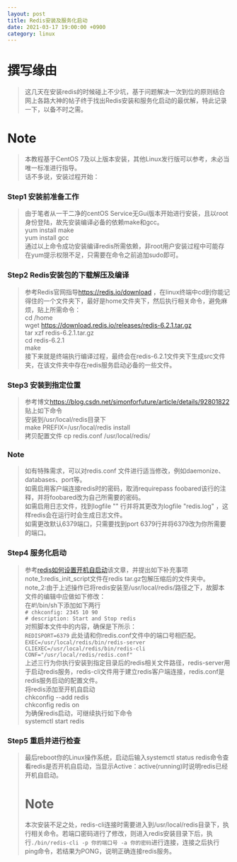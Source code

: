 ```yaml
---
layout: post
title: Redis安装及服务化启动
date: 2021-03-17 19:00:00 +0900
category: linux
---
```

# 撰写缘由
> 这几天在安装redis的时候碰上不少坑，基于问题解决一次到位的原则结合网上各路大神的帖子终于找出Redis安装和服务化启动的最优解，特此记录一下，以备不时之需。<br>
# Note
> 本教程基于CentOS 7及以上版本安装，其他Linux发行版可以参考，未必当唯一标准进行指导。<br>
> 话不多说，安装过程开始：
### Step1 安装前准备工作
> 由于笔者从一干二净的centOS Service无Gui版本开始进行安装，且以root身份登陆，故先安装编译必备的依赖make和gcc。<br>
> yum install make<br>
> yum install gcc<br>
> 通过以上命令成功安装编译redis所需依赖，非root用户安装过程中可能存在yum提示权限不足，只需要在命令之前追加sudo即可。
### Step2 Redis安装包的下载解压及编译
> 参考Redis官网指导<a>https://redis.io/download</a> ，在linux终端中cd到你能记得住的一个文件夹下，最好是home文件夹下，然后执行相关命令，避免麻烦，贴上所需命令：<br>
> cd /home <br>
> wget https://download.redis.io/releases/redis-6.2.1.tar.gz <br>
> tar xzf redis-6.2.1.tar.gz <br>
> cd redis-6.2.1 <br>
> make <br>
> 接下来就是终端执行编译过程，最终会在redis-6.2.1文件夹下生成src文件夹，在该文件夹中存在redis服务启动必备的一些文件。<br>
### Step3 安装到指定位置
> 参考博文<a>https://blog.csdn.net/simonforfuture/article/details/92801822</a>贴上如下命令<br>
> 安装到/usr/local/redis目录下 <br>
> make PREFIX=/usr/local/redis install <br>
> 拷贝配置文件
> cp redis.conf /usr/local/redis/ <br>
### Note
> 如有特殊需求，可以对redis.conf 文件进行适当修改，例如daemonize、databases、port等。<br>
> 如需启用客户端连接redis时的密码，取消requirepass foobared该行的注释，并将foobared改为自己所需要的密码。<br>
> 如需启用日志文件，找到logfile "" 行并将其更改为logfile "redis.log" ，这样redis会在运行时会生成日志文件。<br>
> 如需更改默认6379端口，只需要找到port 6379行并将6379改为你所需要的端口。<br>
### Step4 服务化启动
> 参考<a href="https://www.php.cn/redis/458172.html">redis如何设置开机自启动</a>该文章，并提出如下补充事项<br>
> note_1:redis_init_script文件在redis tar.gz包解压缩后的文件夹中。<br>
> note_2:由于上述操作已将redis安装至/usr/local/redis/路径之下，故脚本文件的编辑中应做如下修改：<br>
> 在#!/bin/sh下添加如下两行<br>
`# chkconfig: 2345 10 90` <br>
`# description: Start and Stop redis`<br>
> 对照脚本文件中的内容，确保是下所示：<br>
> `REDISPORT=6379` 此处请和你redis.conf文件中的端口号相匹配。<br>
> `EXEC=/usr/local/redis/bin/redis-server`<br>
> `CLIEXEC=/usr/local/redis/bin/redis-cli`<br>
> `CONF="/usr/local/redis/redis.conf"`<br>
> 上述三行为你执行安装到指定目录后的redis相关文件路径，redis-server用于启动redis服务，redis-cli文件用于建立redis客户端连接，redis.conf是redis服务启动的配置文件。<br>
> 将redis添加至开机自启动<br>
> chkconfig --add redis<br>
> chkconfig redis on<br>
> 为确保redis启动，可继续执行如下命令<br>
> systemctl start redis <br>
### Step5 重启并进行检查
> 最后reboot你的Linux操作系统，启动后输入systemctl status redis命令查看redis是否开机自启动，当显示Active：active(running)时说明redis已经开机自启动。
> # Note
> 本次安装不足之处，redis-cli连接时需要进入到/usr/local/redis目录下，执行相关命令。若端口密码进行了修改，则进入redis安装目录下后，执行`./bin/redis-cli -p 你的端口号 -a 你的密码`进行连接，连接之后执行ping命令，若结果为PONG，说明正确连接redis服务。